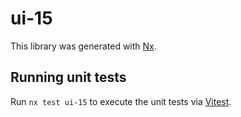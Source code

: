 # ui-15

This library was generated with [Nx](https://nx.dev).

## Running unit tests

Run `nx test ui-15` to execute the unit tests via [Vitest](https://vitest.dev/).
